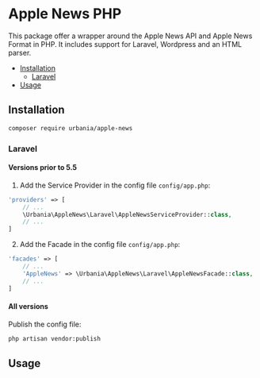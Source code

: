 Apple News PHP
============
This package offer a wrapper around the Apple News API and Apple News Format in PHP. It includes support for Laravel, Wordpress and an HTML parser.

- [Installation](#Installation)
    - [Laravel](#Laravel)
- [Usage](#Usage)

## Installation
```bash
composer require urbania/apple-news
```

### Laravel

#### Versions prior to 5.5
1. Add the Service Provider in the config file `config/app.php`:

```php
'providers' => [
    // ...
    \Urbania\AppleNews\Laravel\AppleNewsServiceProvider::class,
    // ...
]
```

2. Add the Facade in the config file `config/app.php`:

```php
'facades' => [
    // ...
    'AppleNews' => \Urbania\AppleNews\Laravel\AppleNewsFacade::class,
    // ...
]
```

#### All versions

Publish the config file:
```bash
php artisan vendor:publish
```

## Usage
